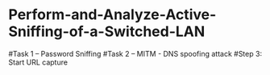 # Perform-and-Analyze-Active-Sniffing-of-a-Switched-LAN
#Task 1 – Password Sniffing
#Task 2 – MITM - DNS spoofing attack
#Step 3: Start URL capture
